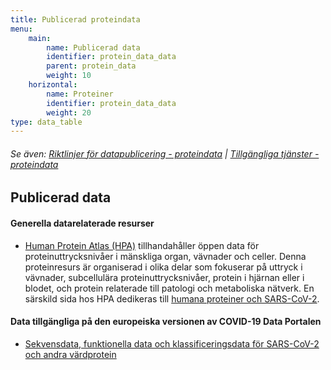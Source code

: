 ```yaml
---
title: Publicerad proteindata
menu:
    main:
        name: Publicerad data
        identifier: protein_data_data
        parent: protein_data
        weight: 10
    horizontal:
        name: Proteiner
        identifier: protein_data_data
        weight: 20
type: data_table
---
```

###### Se även: [Riktlinjer för datapublicering - proteindata](../guidelines) | [Tillgängliga tjänster - proteindata](../services)

## Publicerad data

#### Generella datarelaterade resurser

* [Human Protein Atlas (HPA)](https://www.proteinatlas.org)
  tillhandahåller öppen data för proteinuttrycksnivåer i mänskliga
  organ, vävnader och celler. Denna proteinresurs är organiserad i
  olika delar som fokuserar på uttryck i vävnader, subcellulära
  proteinuttrycksnivåer, protein i hjärnan eller i blodet, och protein
  relaterade till patologi och metaboliska nätverk. En särskild sida hos HPA dedikeras till [humana proteiner och
  SARS-CoV-2](https://www.proteinatlas.org/humanproteome/sars-cov-2).

#### Data tillgängliga på den europeiska versionen av COVID-19 Data Portalen

* [Sekvensdata, funktionella data och klassificeringsdata för SARS-CoV-2 och andra värdprotein](https://www.covid19dataportal.org/proteins?db=uniprot-covid19)
